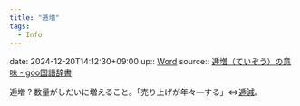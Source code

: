 ```yaml
---
title: "逓増"
tags:
  - Info
---
```


date: 2024-12-20T14:12:30+09:00
up:: [Word](../Bar/Word.md)
source:: [逓増（ていぞう）の意味 - goo国語辞書](https://dictionary.goo.ne.jp/word/%E9%80%93%E5%A2%97/)

逓増
?
数量がしだいに増えること。「売り上げが年々―する」⇔[逓減](https://dictionary.goo.ne.jp/word/%E9%80%93%E6%B8%9B/#jn-149802)。